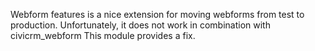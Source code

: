 Webform features is a nice extension for moving webforms from test to
production. Unfortunately, it does not work in combination with civicrm_webform
This module provides a fix.